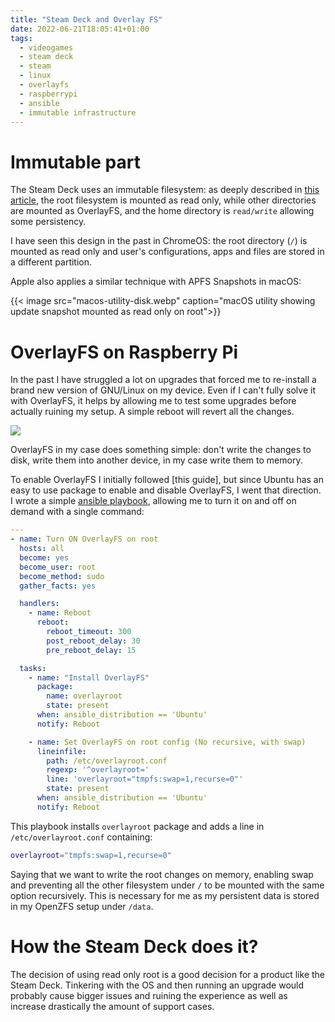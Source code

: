 ```yaml
---
title: "Steam Deck and Overlay FS"
date: 2022-06-21T18:05:41+01:00
tags:
  - videogames
  - steam deck
  - steam
  - linux
  - overlayfs
  - raspberrypi
  - ansible
  - immutable infrastructure
---
```


<!--more-->

# Immutable part
The Steam Deck uses an immutable filesystem: as deeply described in
[this article](https://www.svenknebel.de/posts/2022/5/2/), the root filesystem
is mounted as read only, while other directories are mounted as OverlayFS, and
the home directory is `read/write` allowing some persistency.

I have seen this design in the past in ChromeOS: the root directory (`/`) is
mounted as read only and user's configurations, apps and files are stored in a
different partition.

Apple also applies a similar technique with APFS Snapshots in macOS:

{{< image src="macos-utility-disk.webp" caption="macOS utility showing update snapshot mounted as read only on root">}}

# OverlayFS on Raspberry Pi
In the past I have struggled a lot on upgrades that forced me to re-install
a brand new version of GNU/Linux on my device. Even if I can't fully solve it
with OverlayFS, it helps by allowing me to test some upgrades before actually
ruining my setup. A simple reboot will revert all the changes.

![](off-and-on.webp)

OverlayFS in my case does something simple: don't write the changes to
disk, write them into another device, in my case write them to memory.

To enable OverlayFS I initially followed [this guide], but since Ubuntu has
an easy to use package to enable and disable OverlayFS, I went that direction.
I wrote a simple [ansible playbook](https://gitlab.com/koalalorenzo/playbooks),
allowing me to turn it on and off on demand with a single command:

```yaml
---
- name: Turn ON OverlayFS on root
  hosts: all
  become: yes
  become_user: root
  become_method: sudo
  gather_facts: yes

  handlers:
    - name: Reboot
      reboot:
        reboot_timeout: 300
        post_reboot_delay: 30
        pre_reboot_delay: 15

  tasks:
    - name: "Install OverlayFS"
      package:
        name: overlayroot
        state: present
      when: ansible_distribution == 'Ubuntu'
      notify: Reboot

    - name: Set OverlayFS on root config (No recursive, with swap)
      lineinfile:
        path: /etc/overlayroot.conf
        regexp: '^overlayroot='
        line: 'overlayroot="tmpfs:swap=1,recurse=0"'
        state: present
      when: ansible_distribution == 'Ubuntu'
      notify: Reboot
```

This playbook installs `overlayroot` package and adds a line in
`/etc/overlayroot.conf` containing:

```bash
overlayroot="tmpfs:swap=1,recurse=0"
```

Saying that we want to write the root changes on memory, enabling swap and
preventing all the other filesystem under `/` to be mounted with the same
option recursively. This is necessary for me as my persistent data is stored
in my OpenZFS setup under `/data`.

# How the Steam Deck does it?
The decision of using read only root is a good decision for a product like the
Steam Deck. Tinkering with the OS and then running an upgrade would probably
cause bigger issues and ruining the experience as well as increase drastically
the amount of support cases.
